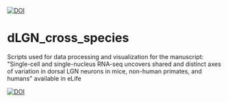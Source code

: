 [![DOI](https://zenodo.org/badge/DOI/10.5281/zenodo.10602653.svg)](https://doi.org/10.5281/zenodo.10602653)

# dLGN_cross_species

Scripts used for data processing and visualization for the manuscript: "Single-cell and single-nucleus RNA-seq uncovers shared and distinct axes of variation in dorsal LGN neurons in mice, non-human primates, and humans" available in eLife

[![DOI](https://img.shields.io/badge/elife-https://doi.org/10.7554/eLife.64875-d61d62.svg)](https://shields.io/)
